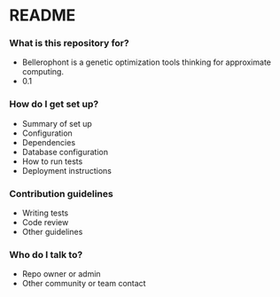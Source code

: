 # README #


### What is this repository for? ###

* Bellerophont is a genetic optimization tools thinking for approximate computing.
* 0.1

### How do I get set up? ###

* Summary of set up
* Configuration
* Dependencies
* Database configuration
* How to run tests
* Deployment instructions

### Contribution guidelines ###

* Writing tests
* Code review
* Other guidelines

### Who do I talk to? ###

* Repo owner or admin
* Other community or team contact
